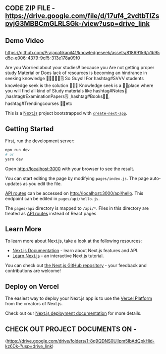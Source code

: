## CODE ZIP FILE - https://drive.google.com/file/d/17uf4_2vdtbTlZspvjG3MBBCmGLRLSGk-/view?usp=drive_link 

## Demo Video
https://github.com/Prajapatikapil41/knowledgeseek/assets/81869156/c1b95d5c-e006-4379-9cf5-313e178a09f0

Are you Worried about your studies!! because you Are not getting proper study Material or Does lack of resources is becoming an hindrance in seeking knowledge 
📒📖📑📃📝🗒️
So Guys!! For hashtag#SVVV students knowledge seek is the solution 🤗✌🏻
Knowledge seek is a 👨‍💻place where you will find all kind of Study materials like hashtag#Notes📝 ,hashtag#ExaminationPapers🗒️ ,hashtag#Books📖📒, hashtag#Trendingcourses 🎫📰etc

This is a [Next.js](https://nextjs.org/) project bootstrapped with [`create-next-app`](https://github.com/vercel/next.js/tree/canary/packages/create-next-app).

## Getting Started

First, run the development server:

```bash
npm run dev
# or
yarn dev
```

Open [http://localhost:3000](http://localhost:3000) with your browser to see the result.

You can start editing the page by modifying `pages/index.js`. The page auto-updates as you edit the file.

[API routes](https://nextjs.org/docs/api-routes/introduction) can be accessed on [http://localhost:3000/api/hello](http://localhost:3000/api/hello). This endpoint can be edited in `pages/api/hello.js`.

The `pages/api` directory is mapped to `/api/*`. Files in this directory are treated as [API routes](https://nextjs.org/docs/api-routes/introduction) instead of React pages.

## Learn More

To learn more about Next.js, take a look at the following resources:

- [Next.js Documentation](https://nextjs.org/docs) - learn about Next.js features and API.
- [Learn Next.js](https://nextjs.org/learn) - an interactive Next.js tutorial.

You can check out [the Next.js GitHub repository](https://github.com/vercel/next.js/) - your feedback and contributions are welcome!

## Deploy on Vercel

The easiest way to deploy your Next.js app is to use the [Vercel Platform](https://vercel.com/new?utm_medium=default-template&filter=next.js&utm_source=create-next-app&utm_campaign=create-next-app-readme) from the creators of Next.js.

Check out our [Next.js deployment documentation](https://nextjs.org/docs/deployment) for more details.

## CHECK OUT PROJECT DOCUMENTS ON - 
(https://drive.google.com/drive/folders/1-8q9QDNS0UlIpm5IbAdQpkHid-kz6Dk-?usp=drive_link)
